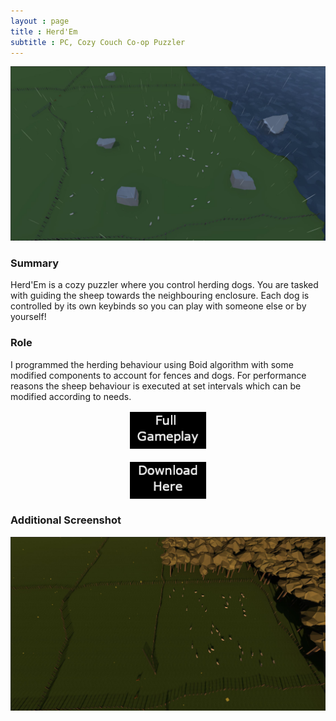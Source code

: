 ```yaml
---
layout : page
title : Herd'Em
subtitle : PC, Cozy Couch Co-op Puzzler 
---
```


![HerdEM](/assets/img/Rainy.JPG)

### Summary

Herd'Em is a cozy puzzler where you control herding dogs. You are tasked with guiding the sheep towards the neighbouring enclosure. Each dog is controlled by its own keybinds so you can play with someone else or by yourself!

### Role

I programmed the herding behaviour using Boid algorithm with some modified components to account for fences and dogs. For performance reasons the sheep behaviour is executed at set intervals which can be modified according to needs. 

<a href="https://www.youtube.com/watch?v=Ktf3CG6VHQ8">
<img 
    style="display: block; 
           margin-left: auto;
           margin-right: auto;
           width: 25%;"
    src="/assets/img/webFullGameplay.png" 
    alt="Herd'Em Full Gameplay">
  </a>
  
<br>
  
<a href="https://thomasporta.itch.io/herdem">
<img 
    style="display: block; 
           margin-left: auto;
           margin-right: auto;
           width: 25%;"
    src="/assets/img/webDownloadHere.png" 
    alt="Herd'Em Download">
  </a>

### Additional Screenshot

![HerdEM](/assets/img/Sunrise.JPG)
